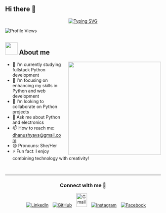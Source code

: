 ## Hi there 👋
<p align="center">
<a href="https://git.io/typing-svg"><img src="https://readme-typing-svg.demolab.com?font=Georgia&weight=800&pause=1000&size=33&color=042D5E&width=370&height=100&lines=Hi+%2C+I'm+Dhanushya+V+S+%F0%9F%91%8B" alt="Typing SVG" /></a>
</p>
<p align="left"> 
<img src="https://komarev.com/ghpvc/?username=DhanushyaVS&color=brightgreen" alt="Profile Views" />
</p>

## <picture><img src = "https://user-images.githubusercontent.com/64439609/213525571-a0b12213-7e89-48df-a45f-153c78f3cf5e.png" width =40px></picture> **About me**

<p align="left">
  <img align="right" src="https://mir-s3-cdn-cf.behance.net/project_modules/disp/601014116770475.6068beff4640a.gif" width="300px" style="margin-left: 20px;">
</p>

- 🔭 I’m currently studying fullstack Python development  
- 🌱 I’m focusing on enhancing my skills in Python and web development  
- 👯 I’m looking to collaborate on Python projects  
- 💬 Ask me about Python and electronics  
- 📫 How to reach me: dhanushyavs@gmail.com  
- 😄 Pronouns: She/Her  
- ⚡ Fun fact: I enjoy combining technology with creativity!

<br>

-----

<h3 align="center">Connect with me 🤝</h3>

<p align="center">

 <div align="center" class="icons-social" style="margin-left: 10px;">
        <a target="_blank" href="https://www.linkedin.com/in/dhanushya-v-s-15b049213?utm_source=share&utm_campaign=share_via&utm_content=profile&utm_medium=android_app">
			<img src="https://img.icons8.com/doodle/40/000000/linkedin--v2.png" style="margin-left: 10px;" alt="LinkedIn"></a>
        <a style="margin-left: 10px;" target="_blank" href="https://github.com/Dhanushya77">
		<img src="https://img.icons8.com/doodle/40/000000/github--v1.png" alt="GitHub"></a>
           <a style="margin-left: 10px;" target="_blank" href="mailto:dhanushyavs@gmail.com">
		<img src="https://img.icons8.com/doodle/2x/gmail-new.png" style="width:35px; height:43px;" alt="Gmail"></a>
		<a style="margin-left: 10px;" target="_blank" href="https://www.instagram.com/dhanushya_v_s?igsh=MTR1YnplYTJ1c3Z2aQ==">
				<img src="https://img.icons8.com/doodle/40/000000/instagram-new--v2.png" alt="Instagram"></a>
        <a style="margin-left: 10px;" target="_blank" href="https://www.facebook.com/vavuse.vavu">
				<img src="https://img.icons8.com/doodle/40/000000/facebook-new.png" alt="Facebook"></a>
      </div>

</p>
